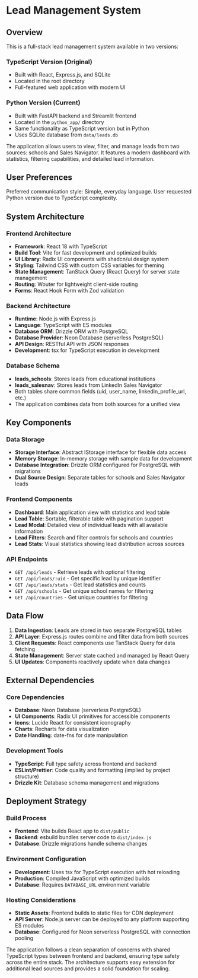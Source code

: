 # Lead Management System

## Overview

This is a full-stack lead management system available in two versions:

### TypeScript Version (Original)
- Built with React, Express.js, and SQLite
- Located in the root directory
- Full-featured web application with modern UI

### Python Version (Current)
- Built with FastAPI backend and Streamlit frontend
- Located in the `python_app/` directory
- Same functionality as TypeScript version but in Python
- Uses SQLite database from `data/leads.db`

The application allows users to view, filter, and manage leads from two sources: schools and Sales Navigator. It features a modern dashboard with statistics, filtering capabilities, and detailed lead information.

## User Preferences

Preferred communication style: Simple, everyday language.
User requested Python version due to TypeScript complexity.

## System Architecture

### Frontend Architecture
- **Framework**: React 18 with TypeScript
- **Build Tool**: Vite for fast development and optimized builds
- **UI Library**: Radix UI components with shadcn/ui design system
- **Styling**: Tailwind CSS with custom CSS variables for theming
- **State Management**: TanStack Query (React Query) for server state management
- **Routing**: Wouter for lightweight client-side routing
- **Forms**: React Hook Form with Zod validation

### Backend Architecture
- **Runtime**: Node.js with Express.js
- **Language**: TypeScript with ES modules
- **Database ORM**: Drizzle ORM with PostgreSQL
- **Database Provider**: Neon Database (serverless PostgreSQL)
- **API Design**: RESTful API with JSON responses
- **Development**: tsx for TypeScript execution in development

### Database Schema
- **leads_schools**: Stores leads from educational institutions
- **leads_salesnav**: Stores leads from LinkedIn Sales Navigator
- Both tables share common fields (uid, user_name, linkedin_profile_url, etc.)
- The application combines data from both sources for a unified view

## Key Components

### Data Storage
- **Storage Interface**: Abstract IStorage interface for flexible data access
- **Memory Storage**: In-memory storage with sample data for development
- **Database Integration**: Drizzle ORM configured for PostgreSQL with migrations
- **Dual Source Design**: Separate tables for schools and Sales Navigator leads

### Frontend Components
- **Dashboard**: Main application view with statistics and lead table
- **Lead Table**: Sortable, filterable table with pagination support
- **Lead Modal**: Detailed view of individual leads with all available information
- **Lead Filters**: Search and filter controls for schools and countries
- **Lead Stats**: Visual statistics showing lead distribution across sources

### API Endpoints
- `GET /api/leads` - Retrieve leads with optional filtering
- `GET /api/leads/:uid` - Get specific lead by unique identifier
- `GET /api/leads/stats` - Get lead statistics and counts
- `GET /api/schools` - Get unique school names for filtering
- `GET /api/countries` - Get unique countries for filtering

## Data Flow

1. **Data Ingestion**: Leads are stored in two separate PostgreSQL tables
2. **API Layer**: Express.js routes combine and filter data from both sources
3. **Client Requests**: React components use TanStack Query for data fetching
4. **State Management**: Server state cached and managed by React Query
5. **UI Updates**: Components reactively update when data changes

## External Dependencies

### Core Dependencies
- **Database**: Neon Database (serverless PostgreSQL)
- **UI Components**: Radix UI primitives for accessible components
- **Icons**: Lucide React for consistent iconography
- **Charts**: Recharts for data visualization
- **Date Handling**: date-fns for date manipulation

### Development Tools
- **TypeScript**: Full type safety across frontend and backend
- **ESLint/Prettier**: Code quality and formatting (implied by project structure)
- **Drizzle Kit**: Database schema management and migrations

## Deployment Strategy

### Build Process
- **Frontend**: Vite builds React app to `dist/public`
- **Backend**: esbuild bundles server code to `dist/index.js`
- **Database**: Drizzle migrations handle schema changes

### Environment Configuration
- **Development**: Uses tsx for TypeScript execution with hot reloading
- **Production**: Compiled JavaScript with optimized builds
- **Database**: Requires `DATABASE_URL` environment variable

### Hosting Considerations
- **Static Assets**: Frontend builds to static files for CDN deployment
- **API Server**: Node.js server can be deployed to any platform supporting ES modules
- **Database**: Configured for Neon serverless PostgreSQL with connection pooling

The application follows a clean separation of concerns with shared TypeScript types between frontend and backend, ensuring type safety across the entire stack. The architecture supports easy extension for additional lead sources and provides a solid foundation for scaling.